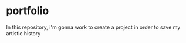 # portfolio
In this repository, i'm gonna work to create a project in order to save my artistic history
